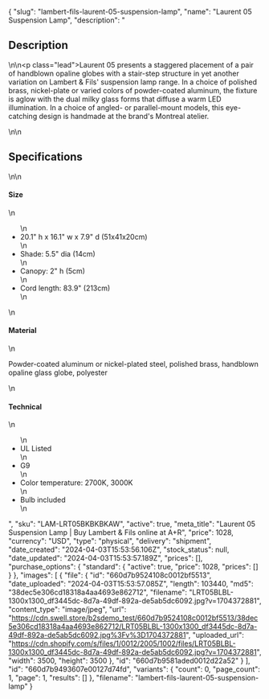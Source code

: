 {
  "slug": "lambert-fils-laurent-05-suspension-lamp",
  "name": "Laurent 05 Suspension Lamp",
  "description": "<h2>Description</h2>\n<!-- split -->\n<p class=\"lead\">Laurent 05 presents a staggered placement of a pair of handblown opaline globes with a stair-step structure in yet another variation on Lambert &amp; Fils' suspension lamp range. In a choice of polished brass, nickel-plate or varied colors of powder-coated aluminum, the fixture is aglow with the dual milky glass forms that diffuse a warm LED illumination. In a choice of angled- or parallel-mount models, this eye-catching design is handmade at the brand's Montreal atelier.  </p>\n<!-- split -->\n<h2>Specifications</h2>\n<!-- split -->\n<h4>Size</h4>\n<ul>\n<li>20.1\" h x 16.1\" w x 7.9\" d (51x41x20cm)</li>\n<li>Shade: 5.5\" dia (14cm)</li>\n<li>Canopy: 2\" h (5cm)</li>\n<li>Cord length: 83.9\" (213cm)</li>\n</ul>\n<h4>Material</h4>\n<p>Powder-coated aluminum or nickel-plated steel, polished brass, handblown opaline glass globe, polyester</p>\n<h4>Technical</h4>\n<ul>\n<li>UL Listed</li>\n<li>G9</li>\n<li>Color temperature: 2700K, 3000K</li>\n<li>Bulb included</li>\n</ul>",
  "sku": "LAM-LRT05BKBKBKAW",
  "active": true,
  "meta_title": "Laurent 05 Suspension Lamp | Buy Lambert & Fils online at A+R",
  "price": 1028,
  "currency": "USD",
  "type": "physical",
  "delivery": "shipment",
  "date_created": "2024-04-03T15:53:56.106Z",
  "stock_status": null,
  "date_updated": "2024-04-03T15:53:57.189Z",
  "prices": [],
  "purchase_options": {
    "standard": {
      "active": true,
      "price": 1028,
      "prices": []
    }
  },
  "images": [
    {
      "file": {
        "id": "660d7b9524108c0012bf5513",
        "date_uploaded": "2024-04-03T15:53:57.085Z",
        "length": 103440,
        "md5": "38dec5e306cd18318a4aa4693e862712",
        "filename": "LRT05BLBL-1300x1300_df3445dc-8d7a-49df-892a-de5ab5dc6092.jpg?v=1704372881",
        "content_type": "image/jpeg",
        "url": "https://cdn.swell.store/b2sdemo_test/660d7b9524108c0012bf5513/38dec5e306cd18318a4aa4693e862712/LRT05BLBL-1300x1300_df3445dc-8d7a-49df-892a-de5ab5dc6092.jpg%3Fv%3D1704372881",
        "uploaded_url": "https://cdn.shopify.com/s/files/1/0012/2005/1002/files/LRT05BLBL-1300x1300_df3445dc-8d7a-49df-892a-de5ab5dc6092.jpg?v=1704372881",
        "width": 3500,
        "height": 3500
      },
      "id": "660d7b9581aded0012d22a52"
    }
  ],
  "id": "660d7b9493607e00127d74fd",
  "variants": {
    "count": 0,
    "page_count": 1,
    "page": 1,
    "results": []
  },
  "filename": "lambert-fils-laurent-05-suspension-lamp"
}